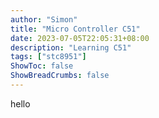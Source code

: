 ```yaml
---
author: "Simon"
title: "Micro Controller C51"
date: 2023-07-05T22:05:31+08:00
description: "Learning C51"
tags: ["stc8951"]
ShowToc: false
ShowBreadCrumbs: false
---
```


hello
